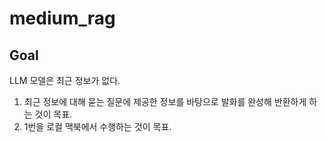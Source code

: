 # medium_rag
## Goal
LLM 모델은 최근 정보가 없다.
1. 최근 정보에 대해 묻는 질문에 제공한 정보를 바탕으로 발화를 완성해 반환하게 하는 것이 목표.
2. 1번을 로컬 맥북에서 수행하는 것이 목표.
